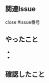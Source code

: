 <!-- 
※タイトルは以下の形式で入力する 
[バックエンド/フロントエンド/インフラ/その他] Issueのタイトル
-->

## 関連Issue
close #issue番号

## やったこと
- 
- 

## 確認したこと
<!--
・フロントエンドの場合はコンポーネントやモックのスクショを載せる
・バックエンドの場合はクエリなどを載せる
-->
